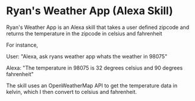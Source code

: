# Ryan's Weather App (Alexa Skill)

Ryan's Weather App is an Alexa skill that takes a user defined zipcode and returns the temperature in the zipcode in celsius and fahrenheit

For instance,

User: "Alexa, ask ryans weather app whats the weather in 98075"

Alexa: "The temperature in 98075 is 32 degrees celsius and 90 degrees fahrenheit"


The skill uses an OpenWeatherMap API to get the temperature data in kelvin, which I then convert to celsius and fahrenheit.

